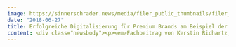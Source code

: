 ```yaml
---
image: https://sinnerschrader.news/media/filer_public_thumbnails/filer_public/2b/60/2b60601b-7bdd-4bf4-9ffc-2e926d789a79/lloyd_corporate_site_relaunch_kl.jpg__480x288_q85_crop_subsampling-2_upscale.jpg
date: "2018-06-27"
title: Erfolgreiche Digitalisierung für Premium Brands am Beispiel der Omnichannel-Strategie von LLOYD Shoes
content: <div class="newsbody"><p><em>Fachbeitrag von Kerstin Richartz, Senior Strategy Consultant, SinnerSchrader Commerce</em></p><p>Viele Markenhersteller arbeiten mit Hochdruck daran, digitale Kanäle mit traditionellen Vertriebswegen zu verzahnen, um eine holistische Sicht auf Kunden und Interessenten zu erzielen. Dabei liegt der Fokus zu häufig auf der reinen “Digitalisierung” von existierenden Prozessen. Dies bildet sicherlich eine notwendige Basis, ist aber nicht hinreichend im digitalen Zeitalter. Kerstin Richartz, Senior Strategy Consultant bei SinnerSchrader Commerce zeigt am Beispiel von LLOYD Shoes auf, wie mit einem radikal nutzerzentrierten Ansatz die digitale Transformation gelingen kann.</p><h1>Eine holistische Sicht auf den Kunden schaffen</h1><p></p><p>LLOYD ist nicht nur Hersteller hochwertiger Herren- und Damen-Schuhe, sondern betreibt auch mit Concept Stores, Factory Outlets und einem Webshop ein D2C Geschäft. Dabei wurden die Vertriebskanäle bis in das Jahr 2017 separiert betrachtet und geführt.</p><p>In 2016 haben wir in enger Zusammenarbeit mit LLOYD eine Omnichannel-Strategie entwickelt, die die Unternehmens-DNA nachhaltig verändert. Die wichtigste strategische Entscheidung war das Insourcing des - bisher komplett im Outsourcing Modell betriebenen - B2C Webshops. Ausgehend von diesem und weiteren unternehmerischen Zielen wollten wir wissen, welche spezifischen Anforderungen die LLOYD Shoes Zielgruppe und die Mitarbeiter an eine digitale Lösung haben könnten. Durch kontextuelle Nutzerbefragungen mit Kunden, Vertriebsmitarbeitern und Verkäufern konnten wir die internen Anforderungen des Unternehmens mit den Anforderungen der externen Zielgruppen abgleichen, um letztendlich ein kanalübergreifendes nahtloses Nutzungserlebnis sicherzustellen. Kanalübergreifend bedeutet, dass wir eine Digital Commerce Lösung entwickelt haben, die auf einer einzigen technologischen Plattform basiert und die unterschiedlichen Kanäle bedient. Dadurch haben wir eine holistische Sicht auf den Endkunden - unabhängig davon, ob er sich in einem Concept Store über Verfügbarkeit von Schuhen informiert oder im Webshop surft. Ein wesentliches Feature in diesem Zusammenhang war unter anderem die Einführung kanalübergreifender Warenkörbe.</p><p>Kunden erwarten von Unternehmen, dass diese sich in der Interaktion mit ihm wie Menschen verhalten, sich also Erlebnisse und Interessen merken. Beispiel&#58; Zwei Menschen pflegen eine geschäftliche Beziehung. Sie sehen sich nicht oft, aber wenn sie sich sehen, können sie auf gemeinsame Erlebnisse zurückgreifen. Stellen Sie sich vor, einer von beiden tut so, als ob er sich an das gemeinsam erlebte nicht erinnern kann. Sogar Kennzahlen wie Name etc. vergessen hat. Die Beziehung hinkt, sie muss quasi neu aufgebaut werden. Keine gute Voraussetzung, wenn es doch eine gemeinsame Vorgeschichte gibt. Und so ist es auch mit einer Beziehung zum Endkunden, der eine holistische Sicht erwartet. Was bedeutet das nun für unsere Omnichannel-Strategie? Im Digital Commerce ist der holistische Blick auf die Kundenbeziehung ein wesentlicher Erfolgsfaktor um beliebige Kanäle von heute und morgen in einer Omnichannel-Lösung hinzuzufügen oder zu entfernen und gleichzeitig eine stabile von gemeinsamen Erlebnissen geprägte Kundenbeziehung zu führen. Kern ist ein aggregierter Datensatz über Kunden und seine Bedürfnisse, der für zielgerichtetes Marketing wichtig ist. Gelingt einem Unternehmen diese Nutzerzentrierung nicht, können wir höchstens von einem Multichannel-Ansatz sprechen&#58; Die Kanäle laufen autark nebeneinander her, bestenfalls ist visuell und inhaltlich eine Zusammengehörigkeit erkennbar. Hinzu kommt, dass Marketingmaßnahmen nur punktuell erfolgreich sein können, da Kundendaten nur dezentral vorliegen.</p><h1>Digitale Transformation muss immer den Menschen in den Mittelpunkt stellen</h1><p></p><p>Doch wie gelingt eine am Vertrieb der Produkte ausgerichtete und gleichzeitig nutzerzentrierte digitale Transformation?</p><p>Zunächst muss die technologische Plattform Vertriebsprozesse abbilden, saubere Kommunikation über Schnittstellen ermöglichen und entsprechend der Unternehmensziele skalierbar sein. Das Zweite ist, die Mitarbeiter im Allgemeinen und die Vertriebsmitarbeiter im Besonderen zu involvieren. Denn oft sehen diese digitale Lösungen als Konkurrenz an oder fühlen sich eingeschränkt und kontrolliert. Es muss gelingen, die Vorteile einer kanalübergreifenden Lösung bei den Mitarbeitern zu verankern. Das Internet wird im stationären Handel (leider) immer noch als feindlich angesehen. Das heißt, es ist absolut notwendig eine Lösung zu erarbeiten, die diese Vorbehalte auch ernst nimmt und die Mitarbeiter so in den Lösungsprozess involviert, das letztendlich beim Rollout eine hohe Akzeptanz vor Ort gegeben ist. Wir haben das bei LLOYD Shoes dadurch geschaffen, dass wir uns sehr intensiv mit den Abläufen und dem Beratungsgespräch an sich auseinandergesetzt haben. So werden alle Verknüpfungsmöglichkeiten zu Filialen, die sich im Kaufprozess ergeben, auch den Umsätzen der jeweiligen Filiale zugeordnet. Beispiele der Filialzuordnung&#58; Kunde zahlt im Concept Store einen Schuh, der nur im Zentrallager verfügbar ist und bekommt ihn nach Hause geliefert. Oder&#58; Kunde reserviert über den Onlineshop einen Schuh in einer Filiale, wo er die Ware zahlt und abholt. Ich glaube, dass wir damit eine sehr intelligente und gut in die Abläufe integrierte Lösung geschaffen haben.</p><p>Der Rollout der neuen Digital Commerce Infrastruktur ist ebenfalls besonders, weil wir ihn bei den Mitarbeiter starteten. Man muss dazu sagen, dass LLOYD Shoes sich in einem auf Qualitätsprodukte ausgerichteten Marktumfeld bewegt. Hohe Verarbeitungsqualität, ausgezeichnetes Design, persönliche Beratung und starke Markenbindung spielen eine zentrale Rolle für den Kunden. Dieser Qualitätsanspruch ist in dem gesamten Projekt immer wieder deutlich geworden. Alleine schon, dass wir unsere Digital Commerce Lösung intern immer wieder testen konnten, beweist den Qualitätsanspruch und ist nicht die übliche Praxis. Natürlich spielen dabei Zeit und Budget eine Rolle. Ich empfehle dieses Vorgehen aber dringend allen Unternehmen und Marken, die einschneidende Digitalisierungsprozesse vorhaben. Testen Sie, befragen Sie Mitarbeiter und Kunden. Involvieren Sie alle Menschen in die Entwicklung, die das, was Sie bauen, nutzen sollen.</p><h1>Schrittweise Rollouts für hohe Akzeptanz digitaler Lösungen</h1><p></p><p>Wir starteten in Phase 1 mit dem Rollout der neuen Digital Commerce Plattform also bei den Mitarbeitern, die den Onlineshop für Mitarbeiterkäufe testen durften. Danach wurden in Phase 2 Beratungs-iPads mit einer Instore-Order App als digitale Shelf-Extension in den Concept Stores und Factory Outlets von LLOYD Shoes eingeführt. Diese App greift auf die gleichen Systeme zu wie der Onlineshop. Auch hier wurde wieder beobachtet und bewertet, um Verbesserungen einzuführen. Wir testeten also die Prototypen bei den Mitarbeitern, um sie gleichzeitig darauf zu schulen. Dadurch haben wir eine hohe Akzeptanz für die Digitalisierung im Unternehmen erreicht. Mithilfe von wichtigen Infos wie Warenverfügbarkeit, Pflegehinweisen oder Produkteigenschaften, dargestellt auf den iPads und im Onlineshop, konnten die Mitarbeiter in den Filialen die Kunden noch professioneller als bisher beraten. Dank der Instore-Order App sollte es die allen bekannte Aussage eines Verkäufers&#58; “Ich muss eben im Lager schauen, ob wir den  Schuh noch in ihrer Größe haben.” nicht mehr geben. Die frühzeitige Einbindung der Mitarbeiter führte zu einem routinierten Umgang mit dem Shop, der in Phase 3 im Januar 2018 auch für Endkunden in Deutschland, Österreich, Luxemburg und der Schweiz ausgerollt wurde und unter www.lloyd.com erreichbar ist.</p><h1>Digitale Lösungen sind Angebote zur Automatisierung von Prozessen</h1><p></p><p>Wenn wir mit Kunden über digitale Transformation und Change-Prozesse im Unternehmen sprechen, stellen wir oft sehr schnell fest, dass sich jedes Unternehmen mittendrin befindet und das Transformationsvorgänge immer zur Wertschöpfung und Effizienzsteigerung beitragen. Das heißt&#58; Digitalisierung ist eigentlich nur ein Angebot für die Automatisierung von Prozessen. Vieles, von dem, was früher von Hand gemacht wurde, wurde dann von Maschinen erledigt. Vieles, was dann Maschinen leisteten, wird heute von künstlicher Intelligenz erledigt. Die Kernfrage wirtschaftlichen Handelns lautet also&#58; Wie können wir unsere Wertschöpfung so optimieren, dass wir wettbewerbsfähig bleiben und den wirtschaftlichen Erfolg erhöhen? Darin steckt jegliche Form von Veränderung, die darauf einzahlt. Und heute kommen wir bei dieser Frage nicht mehr an digitalen Lösungen vorbei. Nach innen gerichtet, steigern sie die Wertschöpfung, nach außen gerichtet, erwartet es der Nutzer, da sein Handeln im Alltag von digitalen Helfern beeinflusst wird. Und ich glaube, dass die Digitalisierungsmaßnahmen von LLOYD Shoes in Summe ein hervorragendes Beispiel dafür sind, wie früh Mitarbeiter in der Zentrale, in der Fertigung und in den Concept Stores eingebunden werden sollten, damit sie beim finalen Rollout für den Kunden eine grundsätzlich positive Haltung zum Ergebnis haben. In meiner persönlichen Karriere ein Best Case.</p><p>Aus meiner Erfahrung laufen digitale Projekte definitiv besser, wenn der Change als Teil der Projektaufgabe gesehen und er entsprechend mit Ressourcen wie Schulungen (z.B. zum Agilen Arbeiten) und Budget versehen wird. Ein entscheidender Erfolgsfaktor ist hierbei die Verständigung auf eine agile Vorgehensweise im Projekt. Agile Methoden wie SCRUM erfordern automatisch ein Umdenken bei den Projektbeteiligten und verbessern nachhaltig die interne Kommunikation und das Handeln der beteiligten Mitarbeiter. Digitale Projekte, die nur aus reiner Marketingsicht und technologiegetrieben nach dem klassischen Wasserfall-Modell realisiert werden, haben es hingegen schwerer langfristig erfolgreich zu bestehen.</p><h1>Digitale Produkte sind nie fertig. Orientierung geben MVPs</h1><p></p><p>Eine erfolgreiche, nachhaltige Omnichannel-Strategie muss die Zielgruppe einbinden. Das heißt, wenn ein Kunde zu uns kommt und einen Onlineshop möchte, ist es häufig so, dass sehr intern getrieben agiert wird. Wir gleichen dann die Kundenanforderungen mit den tatsächlichen Wünschen und Bedürfnissen der Zielgruppe ab und priorisieren sie nach Business Value. Man sollte also Zeit und Ressourcen verwenden, um mehr über die Zielgruppe zu erfahren. In welchem Kontext bewegt sich der Nutzer? Beispiel LLOYD Shoes&#58; Was sind denn die Anlässe für die Kunden, eine Website zu besuchen, um sich einen Schuh zu kaufen? Wie funktioniert dieser Prozess? Wie lange ist eine solche Customer Journey? Wie informiert sich ein Mann eigentlich? Kauft er immer das gleiche Modell? Das sind die Themen, mit denen wir uns sehr stark auseinander gesetzt haben, bevor dann tatsächlich eine für LLOYD Shoes passende Customer Experience im Omnichannel Webshop abbildbar wurde. Dabei bewegt man sich nicht im freien Raum - sonst wären die Anforderungen sehr unrealistisch. Der Nutzer würde - wenn man ihn fragt - natürlich das hochwertigste Schuhmodell zum niedrigsten Preis bevorzugen. Es geht darum, die Nutzeranforderungen in ein gesundes Verhältnis zu den Zielen und Anforderungen des Unternehmens zu setzen. Und aus der maximalen Überschneidung ergibt sich dann fast automatisch das MVP (minimum viable product). Die erste Nutzen-stiftende Lösung also, mit der zunächst live gegangen werden kann, bevor diese in einem definierten Programm kontinuierlich weiterentwickelt wird. Denn eines ist auch klar&#58; Digitale Produkte sind nie fertig. Wir befinden uns also mit digitalen Omnichannel-Lösungen immer im Livegangmodus - wie bei LLOYD Shoes auch. Als nächstes wird die Digital Commerce Plattform um Themen ergänzt, die für Nutzer und LLOYD Shoes relevant sind. Außerdem wird die Customer Journey mit Erkenntnissen aus den aggregierten Datensätzen weiter optimiert. Ein wichtiger Lernprozess, der eine Omnichannel-Lösung immer besser macht und wesentlich zum Erfolg digitaler Transformation im Unternehmen beiträgt.</p><p></p></div>
---
```

